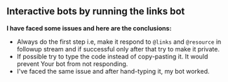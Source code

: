 ## **Interactive bots by running the links bot**  ##

**I have faced some issues and here are the conclusions:**

* Always do the first step i.e, make it respond to `@links` and `@resource` in
followup stream and if successful only after that try to make it private. 
* If possible try to type the code instead of copy-pasting it. It would prevent
Your bot from not responding.
* I've faced the same issue and after hand-typing it, my bot worked.